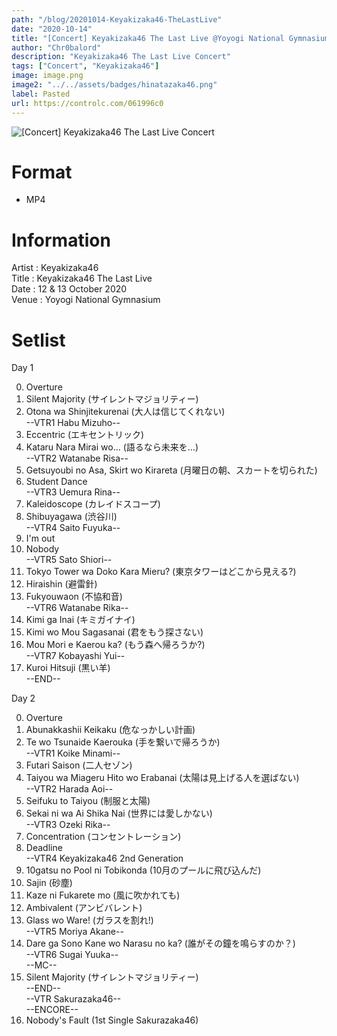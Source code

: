 ```yaml
---
path: "/blog/20201014-Keyakizaka46-TheLastLive"
date: "2020-10-14"
title: "[Concert] Keyakizaka46 The Last Live @Yoyogi National Gymnasium"
author: "Chr0balord"
description: "Keyakizaka46 The Last Live Concert"
tags: ["Concert", "Keyakizaka46"]
image: image.png
image2: "../../assets/badges/hinatazaka46.png"
label: Pasted
url: https://controlc.com/061996c0
---
```


![[Concert] Keyakizaka46 The Last Live Concert](./image.jpg)

# Format

- MP4

# Information

Artist          : Keyakizaka46 <br>
Title           : Keyakizaka46 The Last Live <br>
Date            : 12 & 13 October 2020 <br>
Venue           : Yoyogi National Gymnasium

# Setlist

Day 1 <br>

0. Overture 
1. Silent Majority (サイレントマジョリティー)
2. Otona wa Shinjitekurenai (大人は信じてくれない) <br>
--VTR1 Habu Mizuho-- <br>
3. Eccentric (エキセントリック)
4. Kataru Nara Mirai wo... (語るなら未来を…) <br>
--VTR2 Watanabe Risa--
5. Getsuyoubi no Asa, Skirt wo Kirareta (月曜日の朝、スカートを切られた)
6. Student Dance <br>
--VTR3 Uemura Rina--
7. Kaleidoscope (カレイドスコープ)
8. Shibuyagawa (渋谷川) <br>
--VTR4 Saito Fuyuka--
9. I'm out
10. Nobody <br>
--VTR5 Sato Shiori--
11. Tokyo Tower wa Doko Kara Mieru? (東京タワーはどこから見える?)
12. Hiraishin (避雷針)
13. Fukyouwaon (不協和音) <br>
--VTR6 Watanabe Rika--
14. Kimi ga Inai (キミガイナイ)
15. Kimi wo Mou Sagasanai (君をもう探さない)
16. Mou Mori e Kaerou ka? (もう森へ帰ろうか?) <br>
--VTR7 Kobayashi Yui--
17. Kuroi Hitsuji (黒い羊) <br>
--END--

Day 2 <br>

0. Overture
1. Abunakkashii Keikaku (危なっかしい計画)
2. Te wo Tsunaide Kaerouka (手を繋いで帰ろうか) <br>
--VTR1 Koike Minami--
3. Futari Saison (二人セゾン)
4. Taiyou wa Miageru Hito wo Erabanai (太陽は見上げる人を選ばない) <br>
--VTR2 Harada Aoi--
5. Seifuku to Taiyou (制服と太陽)
6. Sekai ni wa Ai Shika Nai (世界には愛しかない) <br>
--VTR3 Ozeki Rika--
7. Concentration (コンセントレーション)
8. Deadline <br>
--VTR4 Keyakizaka46 2nd Generation <br>
9. 10gatsu no Pool ni Tobikonda (10月のプールに飛び込んだ)
10. Sajin (砂塵)
11. Kaze ni Fukarete mo (風に吹かれても)
12. Ambivalent (アンビバレント)
13. Glass wo Ware! (ガラスを割れ!) <br>
--VTR5 Moriya Akane--
14. Dare ga Sono Kane wo Narasu no ka? (誰がその鐘を鳴らすのか？) <br>
--VTR6 Sugai Yuuka-- <br>
--MC--
15. Silent Majority (サイレントマジョリティー) <br>
--END-- <br>
--VTR Sakurazaka46-- <br>
--ENCORE-- <br>
16. Nobody's Fault (1st Single Sakurazaka46)